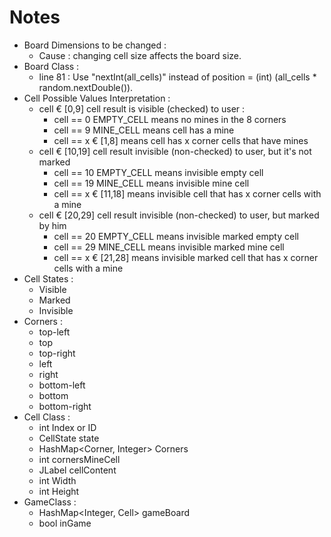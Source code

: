 # Notes
- Board Dimensions to be changed :
  - Cause : changing cell size affects the board size.
- Board Class :
  - line 81 : Use "nextInt(all_cells)" instead of position = (int) (all_cells * random.nextDouble()).
- Cell Possible Values Interpretation :
  - cell € [0,9] cell result is visible (checked) to user :
    - cell == 0 EMPTY_CELL means no mines in the 8 corners
    - cell == 9 MINE_CELL means cell has a mine
    - cell == x € [1,8] means cell has x corner cells that have mines
  - cell € [10,19] cell result invisible (non-checked) to user, but it's not marked
    - cell == 10 EMPTY_CELL means invisible empty cell 
    - cell == 19 MINE_CELL means invisible mine cell
    - cell == x € [11,18] means invisible cell that has x corner cells with a mine
  - cell € [20,29] cell result invisible (non-checked) to user, but marked by him
    - cell == 20 EMPTY_CELL means invisible marked empty cell
    - cell == 29 MINE_CELL means invisible marked mine cell
    - cell == x € [21,28] means invisible marked cell that has x corner cells with a mine
- Cell States :
  - Visible
  - Marked
  - Invisible
- Corners :
  - top-left
  - top
  - top-right
  - left
  - right
  - bottom-left
  - bottom
  - bottom-right
- Cell Class :
  - int Index or ID
  - CellState state
  - HashMap<Corner, Integer> Corners 
  - int cornersMineCell
  - JLabel cellContent
  - int Width
  - int Height
- GameClass :
  - HashMap<Integer, Cell> gameBoard
  - bool inGame